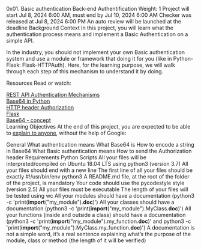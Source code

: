 0x01. Basic authentication
Back-end
Authentification
 Weight: 1
 Project will start Jul 8, 2024 6:00 AM, must end by Jul 10, 2024 6:00 AM
 Checker was released at Jul 8, 2024 6:00 PM
 An auto review will be launched at the deadline
Background Context
In this project, you will learn what the authentication process means and implement a Basic Authentication on a simple API.

In the industry, you should not implement your own Basic authentication system and use a module or framework that doing it for you (like in Python-Flask: Flask-HTTPAuth). Here, for the learning purpose, we will walk through each step of this mechanism to understand it by doing.



Resources
Read or watch:

[REST API Authentication Mechanisms](https://intranet.alxswe.com/rltoken/ssg5umgsMk5jKM8WRHk2Ug)  
[Base64 in Python](https://intranet.alxswe.com/rltoken/RpaPRyKx1rdHgRSUyuPfeg)  
[HTTP header Authorization](https://intranet.alxswe.com/rltoken/WlARq8tQPUGQq5VphLKM4w)  
[Flask](https://intranet.alxswe.com/rltoken/HG5WXgSja5kMa29fbMd9Aw)  
[Base64 - concept](https://intranet.alxswe.com/rltoken/br6Rp4iMaOce6EAC-JQnOw)  
Learning Objectives
At the end of this project, you are expected to be able to [explain to anyone](https://intranet.alxswe.com/rltoken/swiIZazfz7mspY1vjuy_Zg), without the help of Google:

General
What authentication means
What Base64 is
How to encode a string in Base64
What Basic authentication means
How to send the Authorization header
Requirements
Python Scripts
All your files will be interpreted/compiled on Ubuntu 18.04 LTS using python3 (version 3.7)
All your files should end with a new line
The first line of all your files should be exactly #!/usr/bin/env python3
A README.md file, at the root of the folder of the project, is mandatory
Your code should use the pycodestyle style (version 2.5)
All your files must be executable
The length of your files will be tested using wc
All your modules should have a documentation (python3 -c 'print(__import__("my_module").__doc__)')
All your classes should have a documentation (python3 -c 'print(__import__("my_module").MyClass.__doc__)')
All your functions (inside and outside a class) should have a documentation (python3 -c 'print(__import__("my_module").my_function.__doc__)' and python3 -c 'print(__import__("my_module").MyClass.my_function.__doc__)')
A documentation is not a simple word, it’s a real sentence explaining what’s the purpose of the module, class or method (the length of it will be verified)